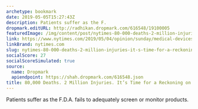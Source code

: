 ```yaml
---
archetype: bookmark
date: 2019-05-05T15:27:43Z
description: Patients suffer as the F.
dropmark.editURL: http://radhikan.dropmark.com/616548/19100005
featuredImage: /img/content/post/nytimes-80-000-deaths-2-million-injuries-it-s-time-for-a-reckoning-on-medical-devices.jpg
link: https://www.nytimes.com/2019/05/04/opinion/sunday/medical-devices.html?emc=edit_th_190505&nl=todaysheadlines&nlid=239949420505
linkBrand: nytimes.com
slug: nytimes-80-000-deaths-2-million-injuries-it-s-time-for-a-reckoning-on-medical-devices
socialScore: 27
socialScoreSimulated: true
source:
  name: Dropmark
  apiendpoint: https://shah.dropmark.com/616548.json
title: 80,000 Deaths. 2 Million Injuries. It’s Time for a Reckoning on Medical Devices
---
```

Patients suffer as the F.D.A. fails to adequately screen or monitor products.